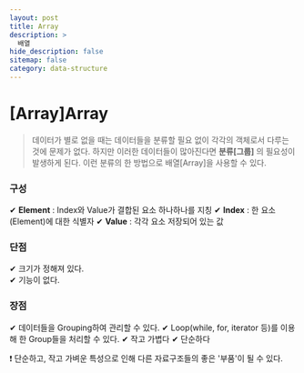 ```yaml
---
layout: post
title: Array
description: >
  배열
hide_description: false
sitemap: false
category: data-structure
---
```


# [Array]Array

> 데이터가 별로 없을 때는 데이터들을 분류할 필요 없이 각각의 객체로서 다루는 것에 문제가 없다.
> 하지만 이러한 데이터들이 많아진다면 **분류[그룹]** 의 필요성이 발생하게 된다. 이런 분류의 한 방법으로 배열[Array]을 사용할 수 있다.

### 구성

✔ **Element** : Index와 Value가 결합된 요소 하나하나를 지칭
✔ **Index** : 한 요소(Element)에 대한 식별자
✔ **Value** : 각각 요소 저장되어 있는 값

### 단점

✔ 크기가 정해져 있다.  
✔ 기능이 없다.

### 장점

✔ 데이터들을 Grouping하여 관리할 수 있다.
✔ Loop(while, for, iterator 등)를 이용해 한 Group들을 처리할 수 있다.
✔ 작고 가볍다
✔ 단순하다

❗ 단순하고, 작고 가벼운 특성으로 인해 다른 자료구조들의 좋은 '부품'이 될 수 있다.
